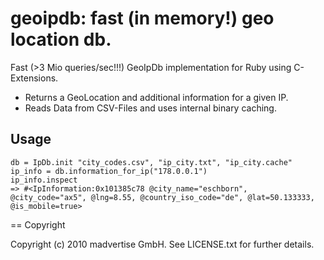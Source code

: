 # geoipdb: fast (in memory!) geo location db.

Fast (>3 Mio queries/sec!!!) GeoIpDb implementation for Ruby using C-Extensions. 

  * Returns a GeoLocation and additional information for a given IP. 
  * Reads Data from CSV-Files and uses internal binary caching.

## Usage

    db = IpDb.init "city_codes.csv", "ip_city.txt", "ip_city.cache"
    ip_info = db.information_for_ip("178.0.0.1")
    ip_info.inspect
    => #<IpInformation:0x101385c78 @city_name="eschborn", @city_code="ax5", @lng=8.55, @country_iso_code="de", @lat=50.133333, @is_mobile=true> 

== Copyright

Copyright (c) 2010 madvertise GmbH. See LICENSE.txt for
further details.